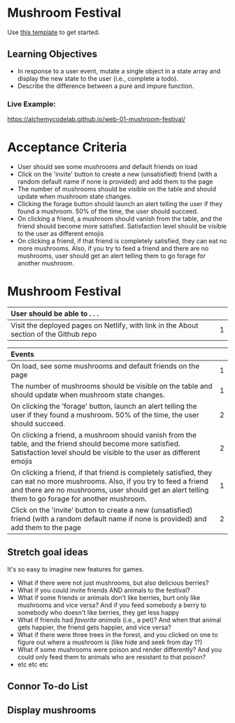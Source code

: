 # Mushroom Festival
Use [this template](https://github.com/alchemycodelab/half-baked-web-01-mushroom-festival) to get started.
## Learning Objectives

-   In response to a user event, mutate a single object in a state array and display the new state to the user (i.e., complete a todo).
-   Describe the difference between a pure and impure function.

### Live Example:

https://alchemycodelab.github.io/web-01-mushroom-festival/

# Acceptance Criteria

-   User should see some mushrooms and default friends on load
-   Click on the 'invite' button to create a new (unsatisfied) friend (with a random default name if none is provided) and add them to the page
-   The number of mushrooms should be visible on the table and should update when mushroom state changes.
-   Clicking the forage button should launch an alert telling the user if they found a mushroom. 50% of the time, the user should succeed.
-   On clicking a friend, a mushroom should vanish from the table, and the friend should become more satisfied. Satisfaction level should be visible to the user as different emojis
-   On clicking a friend, if that friend is completely satisfied, they can eat no more mushrooms. Also, if you try to feed a friend and there are no mushrooms, user should get an alert telling them to go forage for another mushroom.

# Mushroom Festival
| User should be able to . . .                                                         |             |
| :----------------------------------------------------------------------------------- | ----------: |
| Visit the deployed pages on Netlify, with link in the About section of the Github repo|     1 |

| Events                                                                                |             |
| :----------------------------------------------------------------------------------- | ----------: |
| On load, see some mushrooms and default friends on the page                                |        1 |
| The number of mushrooms should be visible on the table and should update when mushroom state changes.  |        1 |
| On clicking the 'forage' button, launch an alert telling the user if they found a mushroom. 50% of the time, the user should succeed.  | 2 |
| On clicking a friend, a mushroom should vanish from the table, and the friend should become more satisfied. Satisfaction level should be visible to the user as different emojis |     2 |
| On clicking a friend, if that friend is completely satisfied, they can eat no more mushrooms. Also, if you try to feed a friend and there are no mushrooms, user should get an alert telling them to go forage for another mushroom. |1|
| Click on the 'invite' button to create a new (unsatisfied) friend (with a random default name if none is provided) and add them to the page | 2 |

## Stretch goal ideas
It's so easy to imagine new features for games. 
 - What if there were not just mushrooms, but also delicious berries? 
 - What if you could invite friends AND animals to the festival? 
 - What if some friends or animals don't like berries, burt only like mushrooms and vice versa? And if you feed somebody a berry to somebody who doesn't like berries, they get less happy
 - What if friends had _favorite animals_ (i.e., a pet)? And when that animal gets happier, the friend gets happier, and vice versa?
 - What if there were three trees in the forest, and you clicked on one to figure out where a mushroom is (like hide and seek from day 1?)
 - What if some mushrooms were poison and render differently? And you could only feed them to animals who are resistant to that poison?
 - etc etc etc

## Connor To-do List
## Display mushrooms

